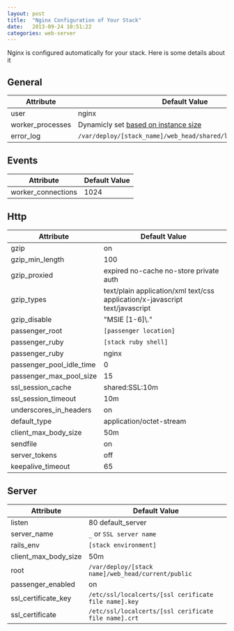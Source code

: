 ```yaml
---
layout: post
title:  "Nginx Configuration of Your Stack"
date:   2013-09-24 10:51:22
categories: web-server
---
```


<p class="lead">Nginx is configured automatically for your stack. Here is some details about it</p>

## General
<table class='table table-bordered table-striped'>
	<thead>
		<tr>
			<th>Attribute</th>
			<th>Default Value</th>
		</tr>
	</thead>
	<tbody>
		<tr>
			<td>user</td>
			<td>nginx</td>
		</tr>
		<tr>
			<td>worker_processes</td>
			<td>Dynamicly set <a href="/help/vendor_instances">based on instance size</a></td>
		</tr>
		<tr>
			<td>error_log</td>
			<td><code>/var/deploy/[stack_name]/web_head/shared/log/nginx_error.log</code></td>
		</tr>
	</tbody>
</table>

## Events
<table class='table table-bordered table-striped'>
	<thead>
		<tr>
			<th>Attribute</th>
			<th>Default Value</th>
		</tr>
	</thead>
	<tbody>
		<tr>
			<td>worker_connections</td>
			<td>1024</td>
		</tr>
	</tbody>
</table>

## Http
<table class='table table-bordered table-striped'>
	<thead>
		<tr>
			<th>Attribute</th>
			<th>Default Value</th>
		</tr>
	</thead>
	<tbody>
		<tr>
			<td>gzip</td>
			<td>on</td>
		</tr>
		<tr>
			<td>gzip_min_length</td>
			<td>100</td>
		</tr>
		<tr>
			<td>gzip_proxied</td>
			<td>expired no-cache no-store private auth</td>
		</tr>
		<tr>
			<td>gzip_types</td>
			<td>text/plain application/xml text/css application/x-javascript text/javascript</td>
		</tr>
		<tr>
			<td>gzip_disable</td>
			<td>"MSIE [1-6]\."</td>
		</tr>
		<tr>
			<td>passenger_root</td>
			<td><code>[passenger location]</code></td>
		</tr>
		<tr>
			<td>passenger_ruby</td>
			<td><code>[stack ruby shell]</code></td>
		</tr>
		<tr>
			<td>passenger_ruby</td>
			<td>nginx</td>
		</tr>
		<tr>
			<td>passenger_pool_idle_time</td>
			<td>0</td>
		</tr>
		<tr>
			<td>passenger_max_pool_size</td>
			<td>15</td>
		</tr>
		<tr>
			<td>ssl_session_cache</td>
			<td>shared:SSL:10m</td>
		</tr>
		<tr>
			<td>ssl_session_timeout</td>
			<td>10m</td>
		</tr>
		<tr>
			<td>underscores_in_headers</td>
			<td>on</td>
		</tr>
		<tr>
			<td>default_type</td>
			<td>application/octet-stream</td>
		</tr>
		<tr>
			<td>client_max_body_size</td>
			<td>50m</td>
		</tr>
		<tr>
			<td>sendfile</td>
			<td>on</td>
		</tr>
		<tr>
			<td>server_tokens</td>
			<td>off</td>
		</tr>
		<tr>
			<td>keepalive_timeout</td>
			<td>65</td>
		</tr>
	</tbody>
</table>

## Server
<table class='table table-bordered table-striped'>
	<thead>
		<tr>
			<th>Attribute</th>
			<th>Default Value</th>
		</tr>
	</thead>
	<tbody>
		<tr>
			<td>listen</td>
			<td>80 default_server</td>
		</tr>
		<tr>
			<td>server_name</td>
			<td><code>_</code> or <code>SSL server name</code></td>
		</tr>
		<tr>
			<td>rails_env</td>
			<td><code>[stack environment]</code></td>
		</tr>
		<tr>
			<td>client_max_body_size</td>
			<td>50m</td>
		</tr>
		<tr>
			<td>root</td>
			<td><code>/var/deploy/[stack name]/web_head/current/public</code></td>
		</tr>
		<tr>
			<td>passenger_enabled</td>
			<td>on</td>
		</tr>
		<tr>
			<td>ssl_certificate_key</td>
			<td><code>/etc/ssl/localcerts/[ssl cerificate file name].key</code></td>
		</tr>
		<tr>
			<td>ssl_certificate</td>
			<td><code>/etc/ssl/localcerts/[ssl cerificate file name].crt</code></td>
		</tr>
	</tbody>
</table>